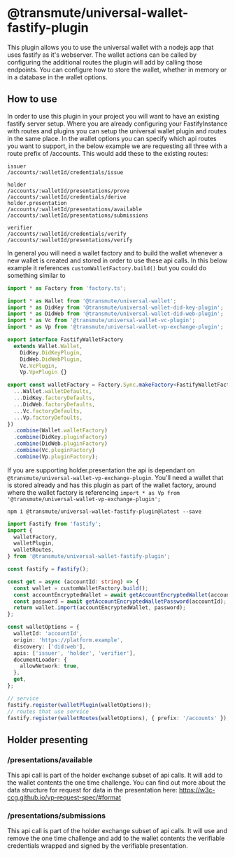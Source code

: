 # @transmute/universal-wallet-fastify-plugin

This plugin allows you to use the universal wallet with a nodejs app that uses fastify as it's webserver.  The wallet actions can be called by configuring the additional routes the plugin will add by calling those endpoints.  You can configure how to store the wallet, whether in memory or in a database in the wallet options.

## How to use

In order to use this plugin in your project you will want to have an existing fastify server setup.  Where you are already configuring your FastifyInstance with routes and plugins you can setup the universal wallet plugin and routes in the same place.  In the wallet options you can specify which api routes you want to support, in the below example we are requesting all three with a route prefix of /accounts.  This would add these to the existing routes:
```
issuer
/accounts/:walletId/credentials/issue

holder
/accounts/:walletId/presentations/prove
/accounts/:walletId/credentials/derive
holder.presentation
/accounts/:walletId/presentations/available
/accounts/:walletId/presentations/submissions

verifier
/accounts/:walletId/credentials/verify
/accounts/:walletId/presentations/verify
```
In general you will need a wallet factory and to build the wallet whenever a new wallet is created and stored in order to use these api calls.  In this below example it references `customWalletFactory.build()` but you could do something similar to 
```ts
import * as Factory from 'factory.ts';

import * as Wallet from '@transmute/universal-wallet';
import * as DidKey from '@transmute/universal-wallet-did-key-plugin';
import * as DidWeb from '@transmute/universal-wallet-did-web-plugin';
import * as Vc from '@transmute/universal-wallet-vc-plugin';
import * as Vp from '@transmute/universal-wallet-vp-exchange-plugin';

export interface FastifyWalletFactory
  extends Wallet.Wallet,
    DidKey.DidKeyPlugin,
    DidWeb.DidWebPlugin,
    Vc.VcPlugin,
    Vp.VpxPlugin {}

export const walletFactory = Factory.Sync.makeFactory<FastifyWalletFactory>({
  ...Wallet.walletDefaults,
  ...DidKey.factoryDefaults,
  ...DidWeb.factoryDefaults,
  ...Vc.factoryDefaults,
  ...Vp.factoryDefaults,
})
  .combine(Wallet.walletFactory)
  .combine(DidKey.pluginFactory)
  .combine(DidWeb.pluginFactory)
  .combine(Vc.pluginFactory)
  .combine(Vp.pluginFactory);
```
If you are supporting holder.presentation the api is dependant on `@transmute/universal-wallet-vp-exchange-plugin`.  You'll need a wallet that is stored already and has this plugin as part of the wallet factory, around where the wallet factory is referencing `import * as Vp from '@transmute/universal-wallet-vp-exchange-plugin';`
```
npm i @transmute/universal-wallet-fastify-plugin@latest --save
```

```ts
import Fastify from 'fastify';
import {
  walletFactory,
  walletPlugin,
  walletRoutes,
} from '@transmute/universal-wallet-fastify-plugin';

const fastify = Fastify();

const get = async (accountId: string) => {
  const wallet = customWalletFactory.build();
  const accountEncryptedWallet = await getAccountEncryptedWallet(accountId);
  const password = await getAccountEncryptedWalletPassword(accountId);
  return wallet.import(accountEncryptedWallet, password);
};

const walletOptions = {
  walletId: 'accountId',
  origin: 'https://platform.example',
  discovery: ['did:web'],
  apis: ['issuer', 'holder', 'verifier'],
  documentLoader: {
    allowNetwork: true,
  },
  get,
};

// service
fastify.register(walletPlugin(walletOptions));
// routes that use service
fastify.register(walletRoutes(walletOptions), { prefix: '/accounts' });
```
## Holder presenting 
### /presentations/available
This api call is part of the holder exchange subset of api calls.  It will add to the wallet contents the one time challenge.  You can find out more about the data structure for request for data in the presentation here:
https://w3c-ccg.github.io/vp-request-spec/#format
### /presentations/submissions
This api call is part of the holder exchange subset of api calls. It will use and remove the one time challenge and add to the wallet contents the verifiable credentials wrapped and signed by the verifiable presentation.
